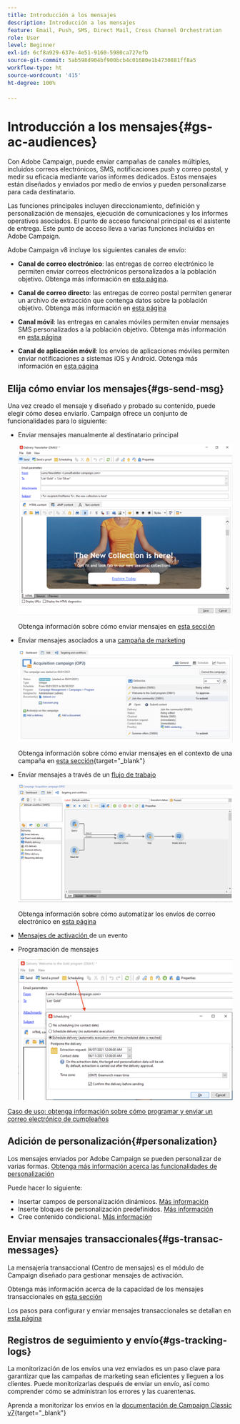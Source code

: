 ```yaml
---
title: Introducción a los mensajes
description: Introducción a los mensajes
feature: Email, Push, SMS, Direct Mail, Cross Channel Orchestration
role: User
level: Beginner
exl-id: 6cf8a929-637e-4e51-9160-5980ca727efb
source-git-commit: 5ab598d904bf900bcb4c01680e1b4730881ff8a5
workflow-type: ht
source-wordcount: '415'
ht-degree: 100%

---
```


# Introducción a los mensajes{#gs-ac-audiences}

Con Adobe Campaign, puede enviar campañas de canales múltiples, incluidos correos electrónicos, SMS, notificaciones push y correo postal, y medir su eficacia mediante varios informes dedicados. Estos mensajes están diseñados y enviados por medio de envíos y pueden personalizarse para cada destinatario.

Las funciones principales incluyen direccionamiento, definición y personalización de mensajes, ejecución de comunicaciones y los informes operativos asociados. El punto de acceso funcional principal es el asistente de entrega. Este punto de acceso lleva a varias funciones incluidas en Adobe Campaign.

Adobe Campaign v8 incluye los siguientes canales de envío:

* **Canal de correo electrónico**: las entregas de correo electrónico le permiten enviar correos electrónicos personalizados a la población objetivo. Obtenga más información en [esta página](../send/email.md).

* **Canal de correo directo**: las entregas de correo postal permiten generar un archivo de extracción que contenga datos sobre la población objetivo.  Obtenga más información en [esta página](../send/direct-mail.md)

* **Canal móvil**: las entregas en canales móviles permiten enviar mensajes SMS personalizados a la población objetivo.  Obtenga más información en [esta página](../send/sms.md)

* **Canal de aplicación móvil**: los envíos de aplicaciones móviles permiten enviar notificaciones a sistemas iOS y Android.  Obtenga más información en [esta página](../send/push.md)

<!--
* **LINE channel**: LINE deliveries let you send messages on LINE, an instant messaging application available on all smartphones. Learn more in [this page](../send/line.md)
-->

## Elija cómo enviar los mensajes{#gs-send-msg}

Una vez creado el mensaje y diseñado y probado su contenido, puede elegir cómo desea enviarlo. Campaign ofrece un conjunto de funcionalidades para lo siguiente:

* Enviar mensajes manualmente al destinatario principal

  ![](assets/send-email.png)

  Obtenga información sobre cómo enviar mensajes en [esta sección](../send/send.md)

* Enviar mensajes asociados a una [campaña de marketing](campaigns.md)

  ![](assets/deliveries-in-a-campaign.png)

  Obtenga información sobre cómo enviar mensajes en el contexto de una campaña en [esta sección](https://experienceleague.adobe.com/docs/campaign/automation/campaign-orchestration/marketing-campaign-deliveries.html?lang=es){target="_blank"}

* Enviar mensajes a través de un [flujo de trabajo](../config/workflows.md)

  ![](assets/send-in-a-wf.png)

  Obtenga información sobre cómo automatizar los envíos de correo electrónico en [esta página](../../automation/workflow/delivery.md)

* [Mensajes de activación ](../send/transactional.md) de un evento

* Programación de mensajes

  ![](assets/schedule-send.png)

[Caso de uso: obtenga información sobre cómo programar y enviar un correo electrónico de cumpleaños](../../automation/workflow/send-a-birthday-email.md)


## Adición de personalización{#personalization}

Los mensajes enviados por Adobe Campaign se pueden personalizar de varias formas. [Obtenga más información acerca las funcionalidades de personalización](../send/personalize.md)

Puede hacer lo siguiente:

* Insertar campos de personalización dinámicos. [Más información](../send/personalization-fields.md)
* Inserte bloques de personalización predefinidos. [Más información](../send/personalization-blocks.md)
* Cree contenido condicional. [Más información](../send/conditions.md)

## Enviar mensajes transaccionales{#gs-transac-messages}

La mensajería transaccional (Centro de mensajes) es el módulo de Campaign diseñado para gestionar mensajes de activación.

Obtenga más información acerca de la capacidad de los mensajes transaccionales en [esta sección](../architecture/architecture.md#transac-msg-archi)

Los pasos para configurar y enviar mensajes transaccionales se detallan en [esta página](../send/transactional.md)


## Registros de seguimiento y envío{#gs-tracking-logs}

La monitorización de los envíos una vez enviados es un paso clave para garantizar que las campañas de marketing sean eficientes y lleguen a los clientes. Puede monitorizarlas después de enviar un envío, así como comprender cómo se administran los errores y las cuarentenas.

Aprenda a monitorizar los envíos en la [documentación de Campaign Classic v7](https://experienceleague.adobe.com/docs/campaign-classic/using/sending-messages/monitoring-deliveries/about-delivery-monitoring.html?lang=es#sending-messages){target="_blank"}

